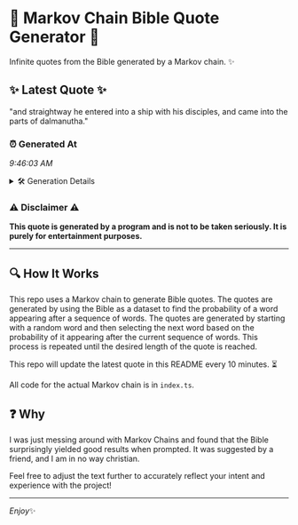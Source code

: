 # 📖 Markov Chain Bible Quote Generator 📖

Infinite quotes from the Bible generated by a Markov chain. ✨

## ✨ Latest Quote ✨
"and straightway he entered into a ship with his disciples, and came into the parts of dalmanutha."

### ⏰ Generated At
*9:46:03 AM*

<details>
    <summary>🛠️ Generation Details</summary>
    <p>
        <strong>🌱 Seed:</strong> and<br>
        <strong>🔄 Iterations:</strong> 16<br>
        <strong>📜 Context History:</strong><br>[ and ]: straightway<br>[ and, straightway ]: he<br>[ and, straightway, he ]: entered<br>[ and, straightway, he, entered ]: into<br>[ and, straightway, he, entered, into ]: a<br>[ and, straightway, he, entered, into, a ]: ship<br>[ straightway, he, entered, into, a, ship ]: with<br>[ he, entered, into, a, ship, with ]: his<br>[ entered, into, a, ship, with, his ]: disciples,<br>[ into, a, ship, with, his, disciples, ]: and<br>[ a, ship, with, his, disciples,, and ]: came<br>[ ship, with, his, disciples,, and, came ]: into<br>[ with, his, disciples,, and, came, into ]: the<br>[ his, disciples,, and, came, into, the ]: parts<br>[ disciples,, and, came, into, the, parts ]: of<br>[ and, came, into, the, parts, of ]: dalmanutha.<br>
    </p>
</details>

### ⚠️ Disclaimer ⚠️
**This quote is generated by a program and is not to be taken seriously. It is purely for entertainment purposes.**

---

## 🔍 How It Works

This repo uses a Markov chain to generate Bible quotes. The quotes are generated by using the Bible as a dataset to find the probability of a word appearing after a sequence of words. The quotes are generated by starting with a random word and then selecting the next word based on the probability of it appearing after the current sequence of words. This process is repeated until the desired length of the quote is reached.

This repo will update the latest quote in this README every 10 minutes. ⏳

All code for the actual Markov chain is in `index.ts`.

## ❓ Why

I was just messing around with Markov Chains and found that the Bible surprisingly yielded good results when prompted. 
It was suggested by a friend, and I am in no way christian.

Feel free to adjust the text further to accurately reflect your intent and experience with the project!

---

*Enjoy*✨
